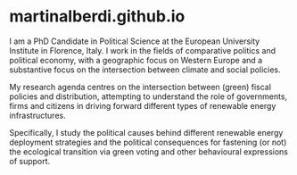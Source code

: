 # martinalberdi.github.io


I am a PhD Candidate in Political Science at the European University Institute in Florence, Italy. I work in the fields of comparative politics and political economy, with a geographic focus on Western Europe and a substantive focus on the intersection between climate and social policies.

My research agenda centres on the intersection between (green) fiscal policies and distribution, attempting to understand the role of governments, firms and citizens in driving forward different types of renewable energy infrastructures.

Specifically, I study the political causes behind different renewable energy deployment strategies and the political consequences for fastening (or not) the ecological transition via green voting and other behavioural expressions of support.

